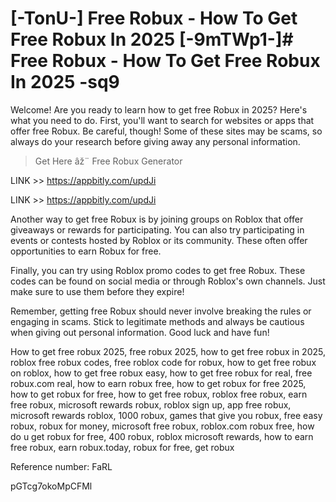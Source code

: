 # [-TonU-] Free Robux - How To Get Free Robux In 2025 [-9mTWp1-]# Free Robux - How To Get Free Robux In 2025 -sq9

Welcome! Are you ready to learn how to get free Robux in 2025? Here's what you need to do. First, you'll want to search for websites or apps that offer free Robux. Be careful, though! Some of these sites may be scams, so always do your research before giving away any personal information.

>Get Here âž¨ Free Robux Generator 

LINK >> https://appbitly.com/updJi

LINK >> https://appbitly.com/updJi

Another way to get free Robux is by joining groups on Roblox that offer giveaways or rewards for participating. You can also try participating in events or contests hosted by Roblox or its community. These often offer opportunities to earn Robux for free.

Finally, you can try using Roblox promo codes to get free Robux. These codes can be found on social media or through Roblox's own channels. Just make sure to use them before they expire!

Remember, getting free Robux should never involve breaking the rules or engaging in scams. Stick to legitimate methods and always be cautious when giving out personal information. Good luck and have fun!

How to get free robux 2025, free robux 2025, how to get free robux in 2025, roblox free robux codes, free roblox code for robux, how to get free robux on roblox, how to get free robux easy, how to get free robux for real, free robux.com real, how to earn robux free, how to get robux for free 2025, how to get robux for free, how to get free robux, roblox free robux, earn free robux, microsoft rewards robux, roblox sign up, app free robux, microsoft rewards roblox, 1000 robux, games that give you robux, free easy robux, robux for money, microsoft free robux, roblox.com robux free, how do u get robux for free, 400 robux, roblox microsoft rewards, how to earn free robux, earn robux.today, robux for free, get robux

Reference number: FaRL

pGTcg7okoMpCFMl

